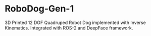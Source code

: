 # RoboDog-Gen-1
3D Printed 12 DOF Quadruped Robot Dog implemented with Inverse Kinematics. Integrated with ROS-2 and DeepFace framework.
